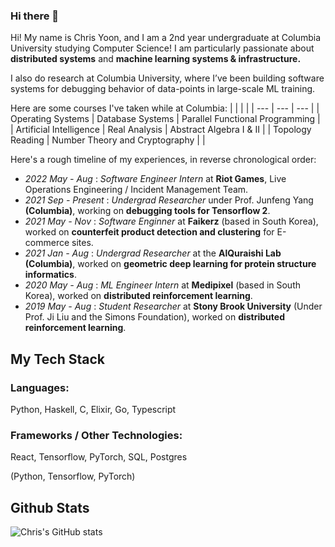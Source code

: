 ### Hi there 👋
Hi! My name is Chris Yoon, and I am a 2nd year undergraduate at Columbia University studying Computer Science! I am particularly passionate about **distributed systems** and **machine learning systems & infrastructure.** 

I also do research at Columbia University, where I’ve been building software systems for debugging behavior of data-points in large-scale ML training.

Here are some courses I've taken while at Columbia:
| | | |
| --- | --- | --- |
| Operating Systems | Database Systems | Parallel Functional Programming  |
| Artificial Intelligence | Real Analysis | Abstract Algebra I & II |
| Topology Reading | Number Theory and Cryptography | |

Here's a rough timeline of my experiences, in reverse chronological order:
- _2022 May - Aug_     : _Software Engineer Intern_ at **Riot Games**, Live Operations Engineering / Incident Management Team.
- _2021 Sep - Present_  : _Undergrad Researcher_ under Prof. Junfeng Yang **(Columbia)**, working on **debugging tools for Tensorflow 2**.
- _2021 May - Nov_      : _Software Enginner_ at **Faikerz** (based in South Korea), worked on **counterfeit product detection and clustering** for E-commerce sites.
- _2021 Jan - Aug_      : _Undergrad Researcher_ at the **AlQuraishi Lab (Columbia)**, worked on **geometric deep learning for protein structure informatics**.
- _2020 May - Aug_     : _ML Engineer Intern_ at **Medipixel** (based in South Korea), worked on **distributed reinforcement learning**.
- _2019 May - Aug_     : _Student Researcher_ at **Stony Brook University** (Under Prof. Ji Liu and the Simons Foundation), worked on **distributed reinforcement learning**.

## My Tech Stack
### Languages:
Python, Haskell, C, Elixir, Go, Typescript

### Frameworks / Other Technologies:
React, Tensorflow, PyTorch, SQL, Postgres

(Python, Tensorflow, PyTorch)

## Github Stats
![Chris's GitHub stats](https://github-readme-stats.vercel.app/api?username=cyoon1729&show_icons=true&theme=radical)

